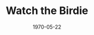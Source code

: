 ---
title: Watch the Birdie
date: 1970-05-22
closing_date: 1970-05-30
layout: productions
featured_image: 
image_caption:
image_credit:
playbill:
category:
Theatre: Theatre Jacksonville
Venue: Little Theatre
cast:
  Edward Barbee: Bill Petry
  Helen Foster: Nancy Kaye
  Tom: Ham Waddell
  Douglas MacKelwaine: Harry Hodge
  Woodrow O'Malley: Hal Henderson
  Waiter: Robert Zienta
  Butch Flowers: Robert Hilgenberg
  Joey Hallop: Marshall Grauer
  Gladys Bagley: Terry McIntire
  Alexander Brown: Allen Hall
  Oscar Turner: Herb Marks
  Officer John: Doug Thomas
  Police Sergeant: Ben Miller
  Harold Haskell: Norman Howard
  Lieutenant Muller: Phil Meunier
crew:
  Director: Robert Knowles
  Technical Director: Ham Waddell
  Stage Manager: Rita Radford
  Assistant Stage Manager: Douglas Thomas
  Lighting: 
    - Esta Wilson 
    - Ken Moody
  Sound: Becky Levings
  Properties:
    - Katie Raven
    - Aileen Davis
    - Lynda Lynch
    - Nancy Moore
    - Mary Coyle
    - Vivienne Winemiller
  Stage Crew:
    - Ben Miller
    - Sara Jo Berman
    - Aileen Davis
    - Chris Fitzgerald
    - Hal Henderson
    - Ken Moody
    - Nancy Moore
    - Helen Toney
    - Bill Weir
  Make-up: Marshall Grauer
  Publicity:
    - Herb Marks
    - Diane Somerville
  Box Office:
    - Ann Dubow
    - Gert Berman
    - Annette Grauer
external_links:
---